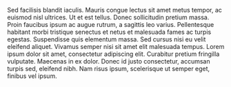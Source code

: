 Sed facilisis blandit iaculis. Mauris congue lectus sit amet metus tempor, ac euismod nisl ultrices. Ut et est tellus. Donec sollicitudin pretium massa. Proin faucibus ipsum ac augue rutrum, a sagittis leo varius. Pellentesque habitant morbi tristique senectus et netus et malesuada fames ac turpis egestas. Suspendisse quis elementum massa. Sed cursus nisi eu velit eleifend aliquet. Vivamus semper nisi sit amet elit malesuada tempus. Lorem ipsum dolor sit amet, consectetur adipiscing elit. Curabitur pretium fringilla vulputate. Maecenas in ex dolor. Donec id justo consectetur, accumsan turpis sed, eleifend nibh. Nam risus ipsum, scelerisque ut semper eget, finibus vel ipsum.
